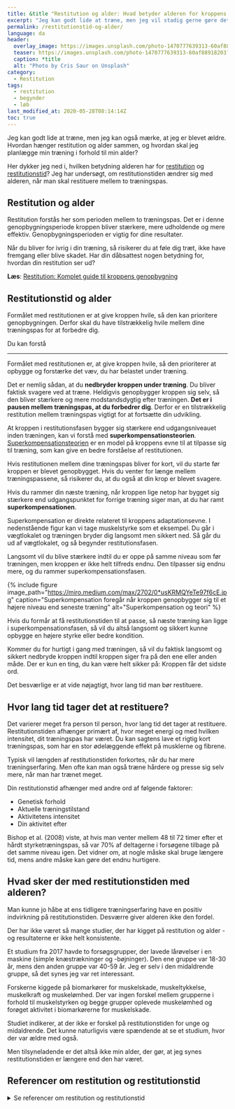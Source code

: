 ```yaml
---
title: &title "Restitution og alder: Hvad betyder alderen for kroppens genopbygning?"
excerpt: "Jeg kan godt lide at træne, men jeg vil stadig gerne gøre det så effektivt som muligt, så jeg også tager højde for restitutionstiden. Hvis jeg gerne vil bygge kroppen op, skal jeg finde en balance mellem træningen og restitution. Defor tænker jeg over, hvordan jeg planlægger min træning i forhold til min alder."
permalink: /restitutionstid-og-alder/
language: da
header:
  overlay_image: https://images.unsplash.com/photo-1470777639313-60af88918203?ixlib=rb-1.2.1&ixid=eyJhcHBfaWQiOjEyMDd9&auto=format&fit=crop&w=1900&q=5
  teaser: https://images.unsplash.com/photo-1470777639313-60af88918203?ixlib=rb-1.2.1&ixid=eyJhcHBfaWQiOjEyMDd9&auto=format&fit=crop&w=400&q=5
  caption: *title
  alt: "Photo by Cris Saur on Unsplash"
category:
  - Restitution
tags:
  - restitution
  - begynder
  - løb
last_modified_at: 2020-05-28T08:14:14Z
toc: true
---
```


Jeg kan godt lide at træne, men jeg kan også mærke, at jeg er blevet ældre. Hvordan hænger restitution og alder sammen, og hvordan skal jeg planlægge min træning i forhold til min alder?

Her dykker jeg ned i, hvilken betydning alderen har for [restitution](/restitution) og [restitutionstid](/restitutionstid/)? Jeg har undersøgt, om restitutionstiden ændrer sig med alderen, når man skal restituere mellem to træningspas.

## Restitution og alder

Restitution forstås her som perioden mellem to træningspas. Det er i denne genopbygningsperiode kroppen bliver stærkere, mere udholdende og mere effektiv. Genopbygningsperioden er vigtig for dine resultater.

Når du bliver for ivrig i din træning, så risikerer du at føle dig træt, ikke have fremgang eller blive skadet. Har din dåbsattest nogen betydning for, hvordan din restitution ser ud?

**Læs**: [Restitution: Komplet guide til kroppens genopbygning](/restitution/)

## Restitutionstid og alder

Formålet med restitutionen er at give kroppen hvile, så den kan prioritere genopbygningen. Derfor skal du have tilstrækkelig hvile mellem dine træningspas for at forbedre dig.

Du kan forstå

***

Formålet med restitutionen er, at give kroppen hvile, så den prioriterer at opbygge og forstærke det væv, du har belastet under træning.

Det er nemlig sådan, at du **nedbryder kroppen under træning**. Du bliver faktisk svagere ved at træne. Heldigvis genopbygger kroppen sig selv, så den bliver stærkere og mere modstandsdygtig efter træningen. **Det er i pausen mellem træningspas, at du forbedrer dig**. Derfor er en tilstrækkelig restitution mellem træningspas vigtigt for at fortsætte din udvikling.

At kroppen i restitutionsfasen bygger sig stærkere end udgangsniveauet inden træningen, kan vi forstå med **superkompensationsteorien**. [Superkompensationsteorien](/superkompensation/) er en model på kroppens evne til at tilpasse sig til træning, som kan give en bedre forståelse af restitutionen.

Hvis restitutionen mellem dine træningspas bliver for kort, vil du starte før kroppen er blevet genopbygget. Hvis du venter for længe mellem træningspassene, så risikerer du, at du også at din krop er blevet svagere.

Hvis du rammer din næste træning, når kroppen lige netop har bygget sig stærkere end udgangspunktet for forrige træning siger man, at du har ramt **superkompensationen**.

Superkompensation er direkte relateret til kroppens adaptationsevne. I nedenstående figur kan vi tage muskelstyrke som et eksempel. Du går i vægtlokalet og træningen bryder dig langsomt men sikkert ned. Så går du ud af vægtlokalet, og så begynder restitutionsfasen.

Langsomt vil du blive stærkere indtil du er oppe på samme niveau som før træningen, men kroppen er ikke helt tilfreds endnu. Den tilpasser sig endnu mere, og du rammer superkompensationsfasen.

{% include figure image_path="https://miro.medium.com/max/2702/0*usKRMQYeTe97f6cE.jpg" caption="Superkompensation foregår når kroppen genopbygger sig til et højere niveau end seneste træning" alt="Superkompensation og teori" %}

Hvis du formår at få restitutionstiden til at passe, så næste træning kan ligge i superkompensationsfasen, så vil du altså langsomt og sikkert kunne opbygge en højere styrke eller bedre kondition.

Kommer du for hurtigt i gang med træningen, så vil du faktisk langsomt og sikkert nedbryde kroppen indtil kroppen siger fra på den ene eller anden måde. Der er kun en ting, du kan være helt sikker på: Kroppen får det sidste ord.

Det besværlige er at vide nøjagtigt, hvor lang tid man bør restituere.

## Hvor lang tid tager det at restituere?

Det varierer meget fra person til person, hvor lang tid det tager at restituere. Restitutionstiden afhænger primært af, hvor meget energi og med hvilken intensitet, dit træningspas har været. Du kan sagtens lave et rigtig kort træningspas, som har en stor ødelæggende effekt på musklerne og fibrene.

Typisk vil længden af restitutionstiden forkortes, når du har mere træningserfaring. Men ofte kan man også træne hårdere og presse sig selv mere, når man har trænet meget.

Din restitutionstid afhænger med andre ord af følgende faktorer:

- Genetisk forhold
- Aktuelle træningstilstand
- Aktivitetens intensitet
- Din aktivitet efter

Bishop et al. (2008) viste, at hvis man venter mellem 48 til 72 timer efter et hårdt styrketræningspas, så var 70% af deltagerne i forsøgene tilbage på det samme niveau igen. Det vidner om, at nogle måske skal bruge længere tid, mens andre måske kan gøre det endnu hurtigere.

## Hvad sker der med restitutionstiden med alderen?

Man kunne jo håbe at ens tidligere træningserfaring have en positiv indvirkning på restitutionstiden. Desværre giver alderen ikke den fordel.

Der har ikke været så mange studier, der har kigget på restitution og alder - og resultaterne er ikke helt konsistente.

Et studium fra 2017 havde to forsøgsgrupper, der lavede lårøvelser i en maskine (simple knæstrækninger og -bøjninger). Den ene gruppe var 18-30 år, mens den anden gruppe var 40-59 år. Jeg er selv i den midaldrende gruppe, så det synes jeg var ret interessant.

Forskerne kiggede på biomarkører for muskelskade, muskeltykkelse, muskelkraft og muskelømhed. Der var ingen forskel mellem grupperne i forhold til muskelstyrken og begge grupper oplevede muskelømhed og forøget aktivitet i biomarkørerne for muskelskade.

Studiet indikerer, at der ikke er forskel på restitutionstiden for unge og midaldrende. Det kunne naturligvis være spændende at se et studium, hvor der var ældre med også.

Men tilsyneladende er det altså ikke min alder, der gør, at jeg synes restitutionstiden er længere end den har været.

## Referencer om restitution og restitutionstid

<details markdown="1">
  <summary>Se referencer om restitution og restitutionstid</summary>

- Fell, James, og Dafydd Williams. 2008. “The Effect of Aging on Skeletal-Muscle Recovery from Exercise: Possible Implications for Aging Athletes”. Journal of aging and physical activity 16 (februar): 97–115. <https://doi.org/10.1123/japa.16.1.97>.

</details>
